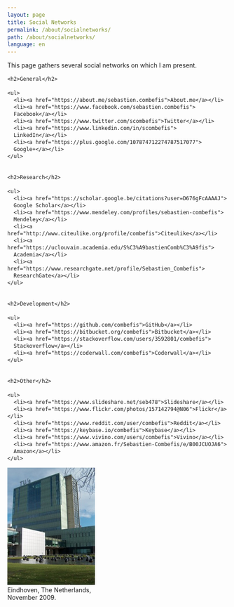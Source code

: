 ```yaml
---
layout: page
title: Social Networks
permalink: /about/socialnetworks/
path: /about/socialnetworks/
language: en
---
```


<div class="page-col-wrapper">
  <div class="page-col page-col-1">
    <p>This page gathers several social networks on which I am present.</p>


    <h2>General</h2>

    <ul>
      <li><a href="https://about.me/sebastien.combefis">About.me</a></li>
      <li><a href="https://www.facebook.com/sebastien.combefis">
      Facebook</a></li>
      <li><a href="https://www.twitter.com/scombefis">Twitter</a></li>
      <li><a href="https://www.linkedin.com/in/scombefis">
      LinkedIn</a></li>
      <li><a href="https://plus.google.com/107874712274787517077">
      Google+</a></li>
    </ul>


    <h2>Research</h2>

    <ul>
      <li><a href="https://scholar.google.be/citations?user=D676gFcAAAAJ">
      Google Scholar</a></li>
      <li><a href="https://www.mendeley.com/profiles/sebastien-combefis">
      Mendeley</a></li>
      <li><a href="http://www.citeulike.org/profile/combefis">Citeulike</a></li>
      <li><a href="https://uclouvain.academia.edu/S%C3%A9bastienComb%C3%A9fis">
      Academia</a></li>
      <li><a href="https://www.researchgate.net/profile/Sebastien_Combefis">
      ResearchGate</a></li>
    </ul>


    <h2>Development</h2>

    <ul>
      <li><a href="https://github.com/combefis">GitHub</a></li>
      <li><a href="https://bitbucket.org/combefis">Bitbucket</a></li>
      <li><a href="https://stackoverflow.com/users/3592801/combefis">
      Stackoverflow</a></li>
      <li><a href="https://coderwall.com/combefis">Coderwall</a></li>
    </ul>


    <h2>Other</h2>

    <ul>
      <li><a href="https://www.slideshare.net/seb478">Slideshare</a></li>
      <li><a href="https://www.flickr.com/photos/157142794@N06">Flickr</a></li>
      <li><a href="https://www.reddit.com/user/combefis">Reddit</a></li>
      <li><a href="https://keybase.io/combefis">Keybase</a></li>
      <li><a href="https://www.vivino.com/users/combefis">Vivino</a></li>
      <li><a href="https://www.amazon.fr/Sebastien-Combefis/e/B00JCUOJA6">
      Amazon</a></li>
    </ul>
  </div>
  <div class="page-col page-col-2">
    <p><img src="/images/eindhoven.jpg" alt="Eindhoven, The Netherlands,
    November 2009." width="200" height="267" /><br />
    Eindhoven, The Netherlands,<br />
    November 2009.</p>
  </div>
</div>
